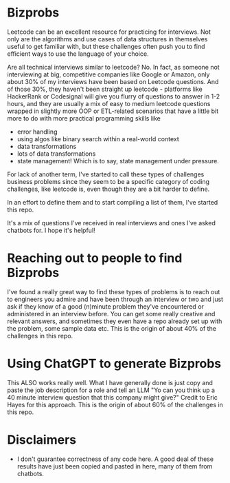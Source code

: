 # Bizprobs
Leetcode can be an excellent resource for practicing for interviews. Not only are the algorithms and use cases of data structures in themselves useful to get familiar with, but these challenges often push you to find efficient ways to use the language of your choice.

Are all technical interviews similar to leetcode? No. In fact, as someone not interviewing at big, competitive companies like Google or Amazon, only about 30% of my interviews have been based on Leetcode questions. And of those 30%, they haven't been straight up leetcode - platforms like HackerRank or Codesignal will give you flurry of questions to answer in 1-2 hours, and they are usually a mix of easy to medium leetcode questions wrapped in slightly more OOP or ETL-related scenarios that have a little bit more to do with more practical programming skills like

- error handling
- using algos like binary search within a real-world context
- data transformations
- lots of data transformations
- state management! Which is to say, state management under pressure.

For lack of another term, I've started to call these types of challenges business problems since they seem to be a specific category of coding challenges, like leetcode is, even though they are a bit harder to define.

In an effort to define them and to start compiling a list of them, I've started this repo.

It's a mix of questions I've received in real interviews and ones I've asked chatbots for. I hope it's helpful!

# Reaching out to people to find Bizprobs
I've found a really great way to find these types of problems is to reach out to engineers you admire and have been through an interview or two and just ask if they know of a good (n)minute problem they've encountered or administered in an interview before. You can get some really creative and relevant answers, and sometimes they even have a repo already set up with the problem, some sample data etc. This is the origin of about 40% of the challenges in this repo.

# Using ChatGPT to generate Bizprobs
This ALSO works really well. What I have generally done is just copy and paste the job description for a role and tell an LLM "Yo can you think up a 40 minute interview question that this company might give?" Credit to Eric Hayes for this approach. This is the origin of about 60% of the challenges in this repo.

# Disclaimers
- I don't guarantee correctness of any code here. A good deal of these results have just been copied and pasted in here, many of them from chatbots.
